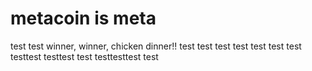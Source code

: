 # metacoin is meta

test
test
winner, winner, chicken dinner!!
test
test
test
test
test
test
test
testtest
testtest
test
testtesttest
test
